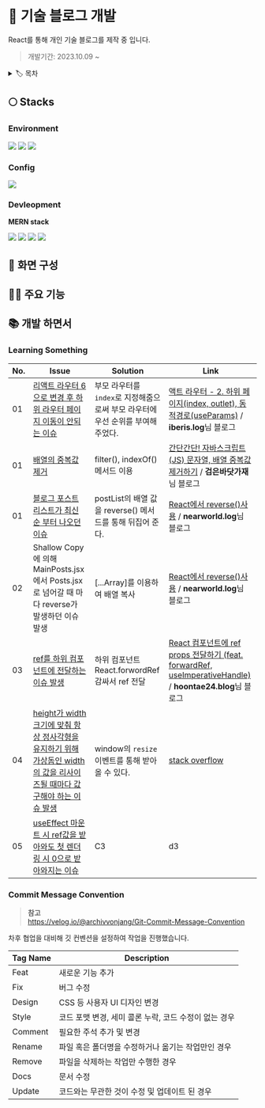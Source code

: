 # 🌊 기술 블로그 개발

React를 통해 개인 기술 블로그를 제작 중 입니다.

> 개발기간: 2023.10.09 ~

<details>
<summary>🏷️ 목차</summary>

- [🌊 기술 블로그 개발](#-기술-블로그-개발)
  - [🌕 Stacks](#-stacks)
    - [Environment](#environment)
    - [Config](#config)
    - [Devleopment](#devleopment)
  - [👀 화면 구성](#-화면-구성)
  - [🧑‍💻 주요 기능](#-주요-기능)
  - [📚 개발 하면서](#-개발-하면서)
    - [Learning Something](#learning-something)
    - [Commit Message Convention](#commit-message-convention)

</details>

## 🌕 Stacks

### Environment

<img src="https://img.shields.io/badge/visual studio code-444444?style=for-the-badge&logo=visualstudiocode"> <img src="https://img.shields.io/badge/git-444444?style=for-the-badge&logo=git"> <img src="https://img.shields.io/badge/git hub-444444?style=for-the-badge&logo=github">

### Config

<img src="https://img.shields.io/badge/npm-444444?style=for-the-badge&logo=npm">

### Devleopment

**MERN stack**

<img src="https://img.shields.io/badge/mongo db-444444?style=for-the-badge&logo=mongodb"> <img src="https://img.shields.io/badge/express-444444?style=for-the-badge&logo=express"> <img src="https://img.shields.io/badge/react-444444?style=for-the-badge&logo=react"> <img src="https://img.shields.io/badge/node js-444444?style=for-the-badge&logo=nodedotjs">

## 👀 화면 구성

## 🧑‍💻 주요 기능

## 📚 개발 하면서

### Learning Something

| **No.** | **Issue**                                                                                                                                                                                                                                             | **Solution**                                                                   | **Link**                                                                                                                               |
| ------- | ----------------------------------------------------------------------------------------------------------------------------------------------------------------------------------------------------------------------------------------------------- | ------------------------------------------------------------------------------ | -------------------------------------------------------------------------------------------------------------------------------------- |
| 01      | [리액트 라우터 6으로 변경 후 하위 라우터 페이지 이동이 안되는 이슈](https://github.com/yul-dev-k/yul-dev-blog/commit/2cfec8c1b70f0b24572312d5d8df7fc737506486)                                                                                        | 부모 라우터를 `index`로 지정해줌으로써 부모 라우터에 우선 순위를 부여해주었다. | [액트 라우터 - 2. 하위 페이지(index, outlet), 동적경로(useParams)](https://url.kr/li7kcd) / **iberis.log**님 블로그                    |
| 01      | [배열의 중복값 제거](https://velog.io/@iberis/%EC%BD%94%EB%93%9C%EC%9E%87-%EB%A6%AC%EC%95%A1%ED%8A%B8-%EB%9D%BC%EC%9A%B0%ED%84%B0-2.-%ED%95%98%EC%9C%84-%ED%8E%98%EC%9D%B4%EC%A7%80index-outlet-%EB%8F%99%EC%A0%81%EA%B2%BD%EB%A1%9CuseParams)        | filter(), indexOf() 메서드 이용                                                | [간단간단! 자바스크립트(JS) 문자열, 배열 중복값 제거하기](https://url.kr/li7kcd) / **검은바닷가재**님 블로그                           |
| 01      | [블로그 포스트 리스트가 최신 순 부터 나오던 이슈](https://github.com/yul-dev-k/yul-dev-blog/commit/3c8b1c464c600d2c836c2f9caab93e215c95c7f4)                                                                                                          | postList의 배열 값을 reverse() 메서드를 통해 뒤집어 준다.                      | [React에서 reverse()사용](https://velog.io/@nearworld/React%EC%97%90%EC%84%9C-reverse-%EC%82%AC%EC%9A%A9) / **nearworld.log**님 블로그 |
| 02      | Shallow Copy에 의해 MainPosts.jsx에서 Posts.jsx로 넘어갈 때 마다 reverse가 발생하던 이슈 발생                                                                                                                                                         | [...Array]를 이용하여 배열 복사                                                | [React에서 reverse()사용](https://url.kr/c4mezx) / **nearworld.log**님 블로그                                                          |
| 03      | [ref를 하위 컴포넌트에 전달하는 이슈 발생](https://github.com/yul-dev-k/yul-dev-blog/commit/c3259d051497e6cc7ed58be3a9316a7158f2d776)                                                                                                                 | 하위 컴포넌트 React.forwordRef 감싸서 ref 전달                                 | [React 컴포넌트에 ref props 전달하기 (feat. forwardRef, useImperativeHandle)](https://url.kr/xm7kzp) / **hoontae24.blog**님 블로그     |
| 04      | [height가 width 크기에 맞춰 항상 정사각형을 유지하기 위해 가상돔인 width의 값을 리사이즈될 때마다 값 구해야 하는 이슈 발생](https://github.com/yul-dev-k/yul-dev-blog/commit/fb4be1ba9f390572ccda7dd539dfbf84358b7d1e)                                | window의 `resize` 이벤트를 통해 받아올 수 있다.                                | [stack overflow](https://stackoverflow.com/questions/43817118/how-to-get-the-width-of-a-react-element)                                 |
| 05      | [useEffect 마운트 시 ref값을 받아와도 첫 렌더링 시 0으로 받아와지는 이슈](https://github.com/yul-dev-k/yul-dev-blog/commit/fb4be1ba9f390572ccda7dd539dfbf84358b7d1e#:~:text=const%20getWidth%20%3D%20()%20%3D%3E%20refElWidth.current.offsetWidth%3B) | C3                                                                             | d3                                                                                                                                     |

### Commit Message Convention

> **참고** <br> <https://velog.io/@archivvonjang/Git-Commit-Message-Convention>

차후 협업을 대비해 깃 컨벤션을 설정하여 작업을 진행했습니다.

| **Tag Name** | **Description**                                       |
| ------------ | ----------------------------------------------------- |
| Feat         | 새로운 기능 추가                                      |
| Fix          | 버그 수정                                             |
| Design       | CSS 등 사용자 UI 디자인 변경                          |
| Style        | 코드 포맷 변경, 세미 콜론 누락, 코드 수정이 없는 경우 |
| Comment      | 필요한 주석 추가 및 변경                              |
| Rename       | 파일 혹은 폴더명을 수정하거나 옮기는 작업만인 경우    |
| Remove       | 파일을 삭제하는 작업만 수행한 경우                    |
| Docs         | 문서 수정                                             |
| Update       | 코드와는 무관한 것이 수정 및 업데이트 된 경우         |
